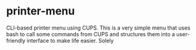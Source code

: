 # printer-menu
CLI-based printer menu using CUPS.
This is a very simple menu that uses bash to call some commands from CUPS and structures them into a user-friendly interface to make life easier.
Solely
